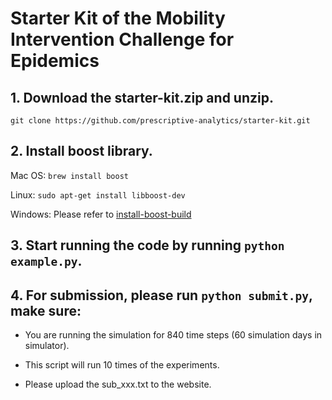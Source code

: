 # Starter Kit of the Mobility Intervention Challenge for Epidemics

## 1. Download the starter-kit.zip and unzip.

```
git clone https://github.com/prescriptive-analytics/starter-kit.git
```

## 2. Install boost library.

Mac OS: `brew install boost`

Linux: `sudo apt-get install libboost-dev`

Windows: Please refer to [install-boost-build](https://www.boost.org/doc/libs/1_73_0/more/getting_started/windows.html#install-boost-build)

## 3. Start running the code by running `python example.py`.


## 4. For submission, please run `python submit.py`, make sure:

- You are running the simulation for 840 time steps (60 simulation days in simulator). 

- This script will run 10 times of the experiments. 

- Please upload the sub_xxx.txt to the website.
